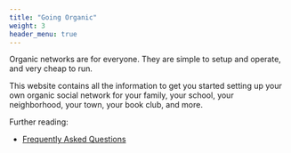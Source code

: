 ```yaml
---
title: "Going Organic"
weight: 3
header_menu: true
---
```


Organic networks are for everyone.
They are simple to setup and operate, and very cheap to run.

This website contains all the information to get you started setting up your own organic social network for your family, your school, your neighborhood, your town, your book club, and more.

Further reading:

 * [Frequently Asked Questions](faq)
